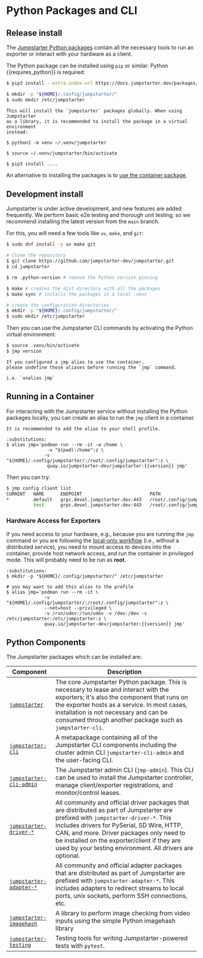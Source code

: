 # Python Packages and CLI

## Release install

The [Jumpstarter Python packages](https://docs.jumpstarter.dev/packages/)
contain all the necessary tools to run an exporter or interact with your
hardware as a client.

The Python package can be installed using ``pip`` or similar. Python
{{requires_python}} is required:

```bash
$ pip3 install --extra-index-url https://docs.jumpstarter.dev/packages/simple jumpstarter-all

$ mkdir -p "${HOME}/.config/jumpstarter/"
$ sudo mkdir /etc/jumpstarter
```

```{tip}
This will install the `jumpstarter` packages globally. When using Jumpstarter
as a library, it is recommended to install the package in a virtual environment
instead:

$ python3 -m venv ~/.venv/jumpstarter

$ source ~/.venv/jumpstarter/bin/activate

$ pip3 install ....
```

An alternative to installing the packages is to [use the container
package](#running-in-a-container).

## Development install
Jumpstarter is under active development, and new features are added frequently.
We perform basic e2e testing and thorough unit testing, so we recommend
installing the latest version from the `main` branch.

For this, you will need a few tools like `uv`, `make`, and `git`:
```bash
$ sudo dnf install -y uv make git

# Clone the repository
$ git clone https://github.com/jumpstarter-dev/jumpstarter.git
$ cd jumpstarter

$ rm .python-version # remove the Python version pinning

$ make # creates the dist directory with all the packages
$ make sync # installs the packages in a local .venv

# create the configuration directories
$ mkdir -p "${HOME}/.config/jumpstarter/"
$ sudo mkdir /etc/jumpstarter

```

Then you can use the Jumpstarter CLI commands by activating the Python virtual
environment:
```bash
$ source .venv/bin/activate
$ jmp version
```

```{tip}
If you configured a jmp alias to use the container,
please undefine those aliases before running the `jmp` command.

i.e. `unalias jmp`
```


## Running in a Container

For interacting with the Jumpstarter service without installing the Python
packages locally, you can create an alias to run the `jmp` client in a
container.

```{tip}
It is recommended to add the alias to your shell profile.
```

```{code-block} bash
:substitutions:
$ alias jmp='podman run --rm -it -w /home \
               -v "$(pwd):/home":z \
              -v "${HOME}/.config/jumpstarter/:/root/.config/jumpstarter":z \
               quay.io/jumpstarter-dev/jumpstarter:{{version}} jmp'
```

Then you can try:

```bash
$ jmp config client list
CURRENT   NAME      ENDPOINT                         PATH
*         default   grpc.devel.jumpstarter.dev:443   /root/.config/jumpstarter/clients/default.yaml
          test      grpc.devel.jumpstarter.dev:443   /root/.config/jumpstarter/clients/test.yaml
```

### Hardware Access for Exporters

If you need access to your hardware, e.g., because you are running the `jmp`
command or you are following the [local-only
workflow](../architecture.md#local-mode) (i.e., without a distributed service),
you need to mount access to devices into the container, provide host network
access, and run the container in privileged mode. This will probably need to be run
as **root**.


```{code-block} bash
:substitutions:
$ mkdir -p "${HOME}/.config/jumpstarter/" /etc/jumpstarter

# you may want to add this alias to the profile
$ alias jmp='podman run --rm -it \
              -v "${HOME}/.config/jumpstarter/:/root/.config/jumpstarter":z \
              --net=host --privileged \
              -v /run/udev:/run/udev -v /dev:/dev -v /etc/jumpstarter:/etc/jumpstarter:z \
              quay.io/jumpstarter-dev/jumpstarter:{{version}} jmp'
```

## Python Components


The Jumpstarter packages which can be installed are:

| Component                                                                                                          | Description                                                                                                                                                                                                                                                                                                                                 |
| ------------------------------------------------------------------------------------------------------------------ | ------------------------------------------------------------------------------------------------------------------------------------------------------------------------------------------------------------------------------------------------------------------------------------------------------------------------------------------- |
| [`jumpstarter`](https://github.com/jumpstarter-dev/jumpstarter/tree/main/packages/jumpstarter)                     | The core Jumpstarter Python package. This is necessary to lease and interact with the exporters; it's also the component that runs on the exporter hosts as a service. In most cases, installation is not necessary and can be consumed through another package such as `jumpstarter-cli`.                                                  |
| [`jumpstarter-cli`](https://github.com/jumpstarter-dev/jumpstarter/tree/main/packages/jumpstarter-cli)             | A metapackage containing all of the Jumpstarter CLI components including the cluster admin CLI `jumpstarter-cli-admin` and the user-facing CLI.                                                                                                                                                                                             |
| [`jumpstarter-cli-admin`](https://github.com/jumpstarter-dev/jumpstarter/tree/main/packages/jumpstarter-cli-admin) | The Jumpstarter admin CLI (`jmp-admin`). This CLI can be used to install the Jumpstarter controller, manage client/exporter registrations, and monitor/control leases.                                                                                                                                                                      |
| [`jumpstarter-driver-*`](https://github.com/jumpstarter-dev/jumpstarter/tree/main/packages)                        | All community and official driver packages that are distributed as part of Jumpstarter are prefixed with `jumpstarter-driver-*`. This includes drivers for PySerial, SD Wire, HTTP, CAN, and more. Driver packages only need to be installed on the exporter/client if they are used by your testing environment. All drivers are optional. |
| [`jumpstarter-adapter-*`](https://github.com/jumpstarter-dev/jumpstarter/tree/main/packages)                       | All community and official adapter packages that are distributed as part of Jumpstarter are prefixed with `jumpstarter-adapter-*`. This includes adapters to redirect streams to local ports, unix sockets, perform SSH connections, etc.                                                                                                   |
| [`jumpstarter-imagehash`](https://github.com/jumpstarter-dev/jumpstarter/tree/main/packages/jumpstarter-imagehash) | A library to perform image checking from video inputs using the simple Python imagehash library                                                                                                                                                                                                                                             |
| [`jumpstarter-testing`](https://github.com/jumpstarter-dev/jumpstarter/tree/main/packages/jumpstarter-testing)     | Testing tools for writing Jumpstarter-powered tests with `pytest`.                                                                                                                                                                                                                                                                          |
